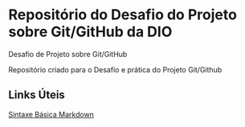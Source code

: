 # Repositório do Desafio do Projeto sobre Git/GitHub da DIO
Desafio de Projeto sobre Git/GitHub 

Repositório criado para o Desafio e prática do Projeto Git/Github

## Links Úteis
[Sintaxe Básica Markdown](https://www.markdownguide.org/basic-syntax/)
